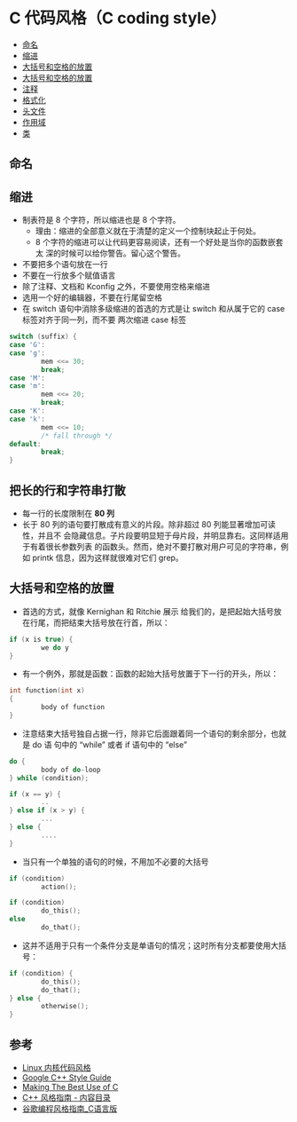 # C 代码风格（C coding style）

* [命名](#naming)
* [缩进](#缩进)
* [大括号和空格的放置](#大括号和空格的放置)
* [大括号和空格的放置](#大括号和空格的放置)
* [注释](#注释)
* [格式化](#格式化)
* [头文件](#头文件)
* [作用域](#作用域)
* [类](#类)

## 命名

## 缩进

* 制表符是 8 个字符，所以缩进也是 8 个字符。
  * 理由：缩进的全部意义就在于清楚的定义一个控制块起止于何处。
  * 8 个字符的缩进可以让代码更容易阅读，还有一个好处是当你的函数嵌套太 深的时候可以给你警告。留心这个警告。
* 不要把多个语句放在一行
* 不要在一行放多个赋值语言
* 除了注释、文档和 Kconfig 之外，不要使用空格来缩进
* 选用一个好的编辑器，不要在行尾留空格
* 在 switch 语句中消除多级缩进的首选的方式是让 switch 和从属于它的 case 标签对齐于同一列，而不要 两次缩进 case 标签

```c
switch (suffix) {
case 'G':
case 'g':
        mem <<= 30;
        break;
case 'M':
case 'm':
        mem <<= 20;
        break;
case 'K':
case 'k':
        mem <<= 10;
        /* fall through */
default:
        break;
}
```

## 把长的行和字符串打散

* 每一行的长度限制在 **80 列**
* 长于 80 列的语句要打散成有意义的片段。除非超过 80 列能显著增加可读性，并且不 会隐藏信息。子片段要明显短于母片段，并明显靠右。这同样适用于有着很长参数列表 的函数头。然而，绝对不要打散对用户可见的字符串，例如 printk 信息，因为这样就很难对它们 grep。

## 大括号和空格的放置

* 首选的方式，就像 Kernighan 和 Ritchie 展示 给我们的，是把起始大括号放在行尾，而把结束大括号放在行首，所以：

```c
if (x is true) {
        we do y
}
```

* 有一个例外，那就是函数：函数的起始大括号放置于下一行的开头，所以：

```c
int function(int x)
{
        body of function
}
```

* 注意结束大括号独自占据一行，除非它后面跟着同一个语句的剩余部分，也就是 do 语 句中的 “while” 或者 if 语句中的 “else”

```c
do {
        body of do-loop
} while (condition);
```

```c
if (x == y) {
        ..
} else if (x > y) {
        ...
} else {
        ....
}
```

* 当只有一个单独的语句的时候，不用加不必要的大括号

```c
if (condition)
        action();
```

```c
if (condition)
        do_this();
else
        do_that();
```

* 这并不适用于只有一个条件分支是单语句的情况；这时所有分支都要使用大括号：

```c
if (condition) {
        do_this();
        do_that();
} else {
        otherwise();
}
```

## 参考

* [Linux 内核代码风格](https://www.kernel.org/doc/html/latest/translations/zh_CN/coding-style.html#linux)
* [Google C++ Style Guide](https://google.github.io/styleguide/cppguide.html)
* [Making The Best Use of C](https://www.gnu.org/prep/standards/html_node/Writing-C.html)
* [C++ 风格指南 - 内容目录](https://zh-google-styleguide.readthedocs.io/en/latest/google-cpp-styleguide/contents/)
* [谷歌编程风格指南_C语言版](https://github.com/twowinter/CodeStyleForC/blob/master/%E8%B0%B7%E6%AD%8C%E7%BC%96%E7%A8%8B%E9%A3%8E%E6%A0%BC%E6%8C%87%E5%8D%97_C%E8%AF%AD%E8%A8%80%E7%89%88.md)
